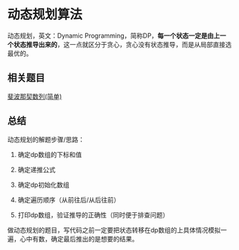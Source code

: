 # 动态规划算法
动态规划，英文：Dynamic Programming，简称DP，**每一个状态一定是由上一个状态推导出来的**，这一点就区分于贪心，贪心没有状态推导，而是从局部直接选最优的。

## 相关题目

[斐波那契数列(简单)]()

## 总结
动态规划的解题步骤/思路：

1. 确定dp数组的下标和值

2. 确定递推公式

3. 确定dp初始化数组

4. 确定遍历顺序（从前往后/从后往前）

5. 打印dp数组，验证推导的正确性（同时便于排查问题）

做动态规划的题目，写代码之前一定要把状态转移在dp数组的上具体情况模拟一遍，心中有数，确定最后推出的是想要的结果。